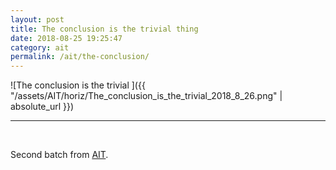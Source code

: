 ```yaml
---
layout: post
title: The conclusion is the trivial thing
date: 2018-08-25 19:25:47
category: ait
permalink: /ait/the-conclusion/ 
---
```


![The conclusion is the trivial ]({{ "/assets/AIT/horiz/The_conclusion_is_the_trivial_2018_8_26.png" | absolute_url }})

---

&nbsp;
&nbsp;


Second batch from [AIT](https://github.com/jchwenger/AIT).
